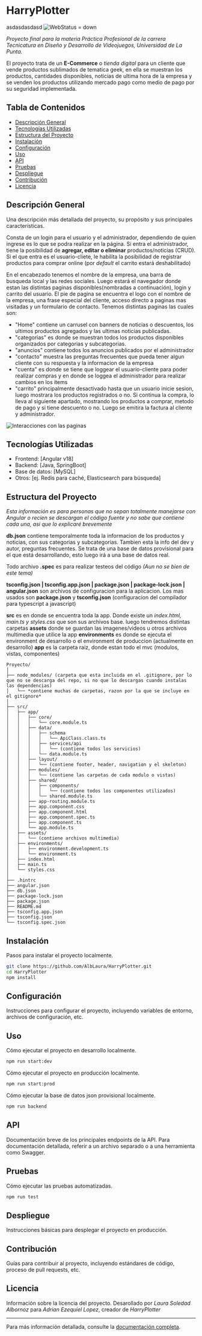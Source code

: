 # HarryPlotter
asdasdasdasd
![WebStatus = down](https://img.shields.io/badge/website-down-red)

_Proyecto final para la materia Práctica Profesional de la carrera Tecnicatura en Diseño y Desarrollo de Videojuegos, Universidad de La Punta._

El proyecto trata de un **E-Commerce** o _tienda digital_ para un cliente que vende productos sublimados de tematica geek, en ella se muestran los productos, cantidades disponibles, noticias de ultima hora de la empresa y se venden los productos utilizando mercado pago como medio de pago por su seguridad implementada.

## Tabla de Contenidos
- [Descripción General](#descripción-general)
- [Tecnologías Utilizadas](#tecnologías-utilizadas)
- [Estructura del Proyecto](#estructura-del-proyecto)
- [Instalación](#instalación)
- [Configuración](#configuración)
- [Uso](#uso)
- [API](#api)
- [Pruebas](#pruebas)
- [Despliegue](#despliegue)
- [Contribución](#contribución)
- [Licencia](#licencia)

## Descripción General
Una descripción más detallada del proyecto, su propósito y sus principales características.

Consta de un login para el usuario y el administrador, dependiendo de quien ingrese es lo que se podra realizar en la página. 
Si entra el administrador, tiene la posibilidad de **agregar, editar o eliminar** productos/noticias (CRUD). Si el que entra es el usuario-cliete, le habilita la posibilidad de registrar productos para comprar online (por _default_ el carrito estará deshabilitado)

En el encabezado tenemos el nombre de la empresa, una barra de busqueda local y las redes sociales. Luego estará el navegador donde estan las distintas paginas disponibles(nombradas a continuación), login y carrito del usuario.
El pie de pagina se encuentra el logo con el nombre de la empresa, una frase especial del cliente, acceso directo a paginas mas visitadas y un formulario de contacto.
Tenemos distintas paginas las cuales son:

* "Home" contiene un carrusel con banners de noticias o descuentos, los ultimos productos agregados y las ultimas noticias publicadas.
* "categorias" es donde se muestran todos los productos disponibles organizados por categorias y subcategorias.
* "anuncios" contiene todos los anuncios publicados por el administrador
* "contacto" muestra las preguntas frecuentes que pueda tener algun cliente con su respuesta y la informacion de la empresa 
* "cuenta" es donde se tiene que loggear el usuario-cliente para poder realizar compras y en donde se loggea el administrador para realizar cambios en los items
* "carrito" principalmente desactivado hasta que un usuario inicie sesion, luego mostrara los productos registrados o no. Si continua la compra, lo lleva al siguiente apartado, mostrando los productos a comprar, metodo de pago y si tiene descuento o no. Luego se emitira la factura al cliente y administrador.

<img src="src\assets\Interacciones.png" alt="Interacciones con las paginas"/>

## Tecnologías Utilizadas
- Frontend: [Angular v18]
- Backend: [Java, SpringBoot]
- Base de datos: [MySQL]
- Otros: [ej. Redis para caché, Elasticsearch para búsqueda]

## Estructura del Proyecto
_Esta información es para personas que no sepan totalmente manejarse con Angular o recien se descargan el código fuente y no sabe que contiene cada una, asi que lo explicaré brevemente_

**db.json** contiene temporalmente toda la informacion de los productos y noticias, con sus categorias y subcategorias. Tambien esta la info del dev y autor, preguntas frecuentes. Se trata de una base de datos provisional para el que está desarrollando, esto luego irá a una base de datos real.

Todo archivo **.spec** es para realizar testeos del código _(Aun no se bien de este tema)_

**tsconfig.json | tsconfig.app.json | package.json | package-lock.json | angular.json** son archivos de configuracion para la aplicacion. Los mas usados son **package.json** y **tsconfig.json** (configuracion del compilador para typescript a javascript)

**src** es en donde se encuentra toda la app. Donde existe un _index.html, main.ts y styles.css_ que son sus archivos base. luego tendremos distintas carpetas
**assets** donde se guardan las imagenes/videos u otros archivos multimedia que utilice la app
**environments** es donde se ejecuta el environment de desarrollo o el environment de produccion (actualmente en desarrollo)
**app** es la carpeta raiz, donde estan todo el mvc (modulos, vistas, componentes)

```
Proyecto/
│
├── node_modules/ (carpeta que esta incluida en el .gitignore, por lo que no se descarga del repo, si no que lo descargas cuando instalas las dependencias)
│   └── *contiene muchas de carpetas, razon por la que se incluye en el gitignore*
│
├── src/
│   ├── app/
│   │   ├── core/
│   │   │   └── core.module.ts
│   │   ├── data/
│   │   │   ├── schema
│   │   │   │   └── ApiClass.class.ts
│   │   │   ├── services/api
│   │   │   │   └── (contiene todos los servicios)
│   │   │   └── data.module.ts
│   │   ├── layout/
│   │   │   └── (contiene footer, header, navigation y el skeleton)
│   │   ├── modules/
│   │   │   └── (contiene las carpetas de cada modulo o vistas)
│   │   ├── shared/
│   │   │   ├── components/
│   │   │   │   └── (contiene todos los componentes utilizados)
│   │   │   └── shared.module.ts
│   │   ├── app-routing.module.ts
│   │   ├── app.component.css
│   │   ├── app.component.html
│   │   ├── app.component.spec.ts
│   │   ├── app.component.ts
│   │   └── app.module.ts
│   ├── assets/
│   │   └── (contiene archivos multimedia)
│   ├── environments/
│   │   ├── environment.development.ts
│   │   └── environment.ts
│   ├── index.html
│   ├── main.ts
│   └── styles.css
│
├── .hintrc
├── angular.json
├── db.json
├── package-lock.json
├── package.json
├── README.md
├── tsconfig.app.json
├── tsconfig.json
└── tsconfig.spec.json
```

## Instalación
Pasos para instalar el proyecto localmente.

```bash
git clone https://github.com/AlbLaura/HarryPlotter.git
cd HarryPlotter
npm install
```

## Configuración
Instrucciones para configurar el proyecto, incluyendo variables de entorno, archivos de configuración, etc.

## Uso
Cómo ejecutar el proyecto en desarrollo localmente.

```bash
npm run start:dev
```

Cómo ejecutar el proyecto en producción localmente.

```bash
npm run start:prod
```

Cómo ejecutar la base de datos json provisional localmente.

```bash
npm run backend
```

## API
Documentación breve de los principales endpoints de la API. Para documentación detallada, referir a un archivo separado o a una herramienta como Swagger.

## Pruebas
Cómo ejecutar las pruebas automatizadas.

```bash
npm run test
```

## Despliegue
Instrucciones básicas para desplegar el proyecto en producción.

## Contribución
Guías para contribuir al proyecto, incluyendo estándares de código, proceso de pull requests, etc.

## Licencia
Información sobre la licencia del proyecto.
Desarollado por _Laura Soledad Albornoz_ para _Adrian Ezequiel Lopez_, creador de *HarryPlotter*

---

Para más información detallada, consulte la [documentación completa](https://docs.google.com/document/d/1dm5RbJeW2jVqFW5BG7iAVICGa5CoQ8PkWRqj9dmE654/edit?usp=sharing).
